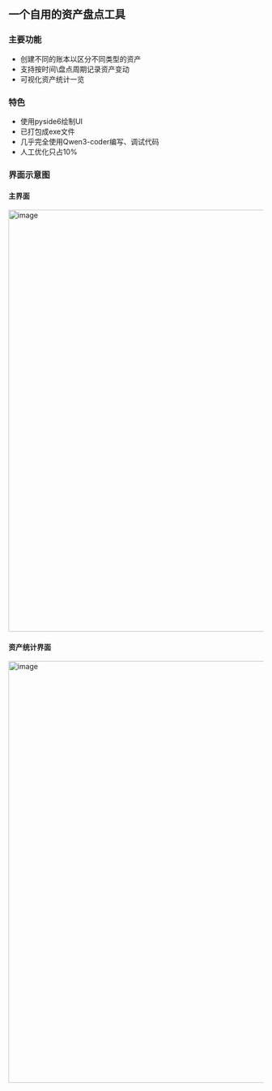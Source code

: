 ## 一个自用的资产盘点工具  
### 主要功能
- 创建不同的账本以区分不同类型的资产
- 支持按时间\盘点周期记录资产变动
- 可视化资产统计一览

### 特色
- 使用pyside6绘制UI
- 已打包成exe文件
- 几乎完全使用Qwen3-coder编写、调试代码
- 人工优化只占10%

### 界面示意图
#### 主界面
<img width="1202" height="832" alt="image" src="https://github.com/user-attachments/assets/1c27f57d-3dd7-4635-9f74-2dfd73272cc3" />  

#### 资产统计界面
<img width="1202" height="832" alt="image" src="https://github.com/user-attachments/assets/5eef98fb-f027-4d49-9786-93fd56f49c27" />  

